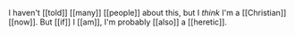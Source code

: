 I haven't [[told]] [[many]] [[people]] about this, but I *think* I'm a [[Christian]] [[now]]. But [[if]] I [[am]], I'm probably [[also]] a [[heretic]].

